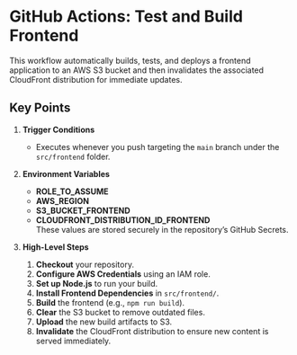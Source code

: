 # GitHub Actions: Test and Build Frontend

This workflow automatically builds, tests, and deploys a frontend application to an AWS S3 bucket and then invalidates the associated CloudFront distribution for immediate updates.

## Key Points

1. **Trigger Conditions**  
   - Executes whenever you push targeting the `main` branch under the `src/frontend` folder.

2. **Environment Variables**  
   - **ROLE_TO_ASSUME**  
   - **AWS_REGION**  
   - **S3_BUCKET_FRONTEND**  
   - **CLOUDFRONT_DISTRIBUTION_ID_FRONTEND**  
   These values are stored securely in the repository’s GitHub Secrets.

3. **High-Level Steps**  
   1. **Checkout** your repository.  
   2. **Configure AWS Credentials** using an IAM role.  
   3. **Set up Node.js** to run your build.  
   4. **Install Frontend Dependencies** in `src/frontend/`.  
   5. **Build** the frontend (e.g., `npm run build`).  
   6. **Clear** the S3 bucket to remove outdated files.  
   7. **Upload** the new build artifacts to S3.  
   8. **Invalidate** the CloudFront distribution to ensure new content is served immediately.

